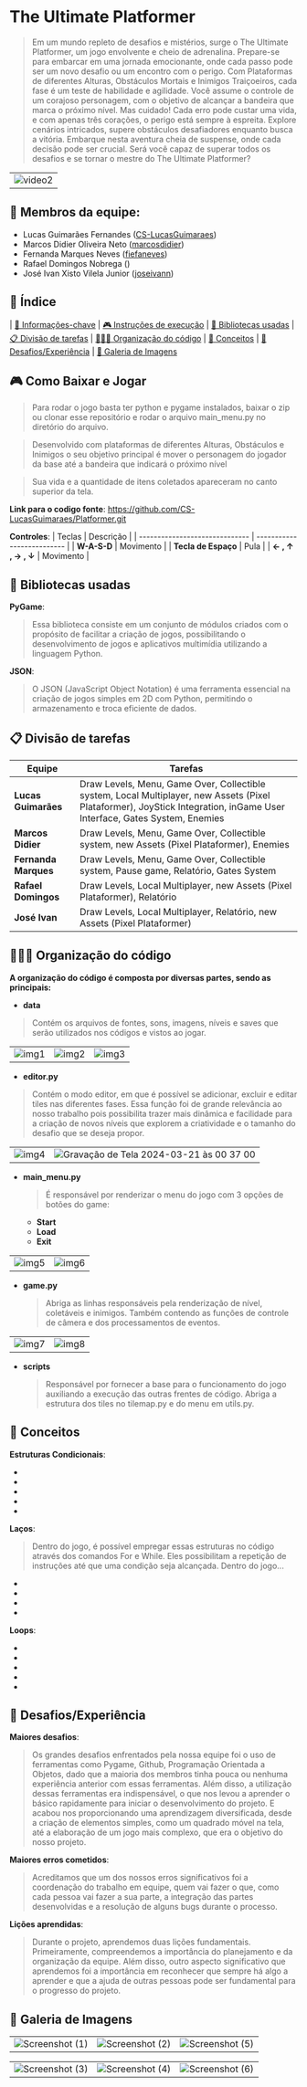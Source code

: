 # The Ultimate Platformer

  > Em um mundo repleto de desafios e mistérios, surge o The Ultimate Platformer, um jogo envolvente e cheio de adrenalina. Prepare-se para embarcar em uma jornada emocionante, onde cada passo pode ser um novo desafio ou um encontro com o perigo. Com Plataformas de diferentes Alturas, Obstáculos Mortais e Inimigos Traiçoeiros, cada fase é um teste de habilidade e agilidade.
Você assume o controle de um corajoso personagem, com o objetivo de alcançar a bandeira que marca o próximo nível. Mas cuidado! Cada erro pode custar uma vida, e com apenas três corações, o perigo está sempre à espreita. Explore cenários intricados, supere obstáculos desafiadores enquanto busca a vitória.
Embarque nesta aventura cheia de suspense, onde cada decisão pode ser crucial. Será você capaz de superar todos os desafios e se tornar o mestre do The Ultimate Platformer?

| |
|:-------------------------:|
|![video2](https://github.com/joseivann/jogo/assets/84510651/f25b0bfd-8eb3-467d-a4eb-6ca39b0a111d)|

## 👥 Membros da equipe:
   * Lucas Guimarães Fernandes </lgf> ([CS-LucasGuimaraes](https://github.com/CS-LucasGuimaraes))
   * Marcos Didier Oliveira Neto </mdon> ([marcosdidier](https://github.com/marcosdidier)) 
   * Fernanda Marques Neves </fmn> ([fiefaneves](https://github.com/fiefaneves))
   * Rafael Domingos Nobrega </rdn> ([]())
   * José Ivan Xisto Vilela Junior </jixvj> ([joseivann](https://github.com/joseivann))

## 🎯 Índice

| [👥 Informações-chave](#-Membros-da-equipe)
| [🎮 Instruções de execução](#-Como-Baixar-e-Jogar)
| [📖 Bibliotecas usadas](#-Bibliotecas-usadas)
| [📋 Divisão de tarefas](#-Divisão-de-tarefas)
| [👨🏻‍💻 Organização do código](#-Organização-do-código)
| [📝 Conceitos](#-Conceitos)
| [🧠 Desafios/Experiência](#-Desafios/Experiência)
| [📸 Galeria de Imagens](#-Galeria-de-Imagens)

## 🎮 Como Baixar e Jogar

> Para rodar o jogo basta ter python e pygame instalados, baixar o zip ou clonar esse repositório e rodar o arquivo main_menu.py no diretório do arquivo.

> Desenvolvido com plataformas de diferentes Alturas, Obstáculos e Inimigos o seu objetivo principal é mover o personagem do jogador da base até a bandeira que indicará o próximo nível

> Sua vida e a quantidade de itens coletados apareceram no canto superior da tela.

**Link para o codigo fonte**: https://github.com/CS-LucasGuimaraes/Platformer.git

**Controles**:
  |            Teclas              |          Descrição           |
  | ------------------------------ | -------------------------- |
  | **W-A-S-D** | Movimento |
  | **Tecla de Espaço** | Pula |
  | **&#8592; , &#8593; , &#8594; , &#8595;** | Movimento |

## 📖 Bibliotecas usadas

 **PyGame**:
> Essa biblioteca consiste em um conjunto de módulos criados com o propósito de facilitar a criação de jogos, possibilitando o desenvolvimento de jogos e aplicativos multimídia utilizando a linguagem Python.
   
 **JSON**:
> O JSON (JavaScript Object Notation) é uma ferramenta essencial na criação de jogos simples em 2D com Python, permitindo o armazenamento e troca eficiente de dados.

## 📋 Divisão de tarefas

|            Equipe              |          Tarefas           |
| ------------------------------ | -------------------------- |
| **Lucas Guimarães** | Draw Levels, Menu, Game Over, Collectible system, Local Multiplayer, new Assets (Pixel Plataformer), JoyStick Integration, inGame User Interface, Gates System, Enemies |
| **Marcos Didier** | Draw Levels, Menu, Game Over, Collectible system, new Assets (Pixel Plataformer), Enemies |
| **Fernanda Marques** | Draw Levels, Menu, Game Over, Collectible system, Pause game, Relatório, Gates System  |
| **Rafael Domingos** | Draw Levels, Local Multiplayer, new Assets (Pixel Plataformer), Relatório |
| **José Ivan** | Draw Levels, Local Multiplayer, Relatório, new Assets (Pixel Plataformer) |

## 👨🏻‍💻 Organização do código

   **A organização do código é composta por diversas partes, sendo as principais:**

  - **data**
   > Contém os arquivos de fontes, sons, imagens, níveis e saves que serão utilizados nos códigos e vistos ao jogar.

| | | |
|:-------------------------:|:-------------------------:|:-------------------------:|
|![img1](https://github.com/joseivann/Relatorio/assets/84510651/7006f882-5288-47e0-b3ec-7590d0e39a19) | ![img2](https://github.com/joseivann/Relatorio/assets/84510651/01157b39-2e87-4a6a-b8d4-99b376ba353f) | ![img3](https://github.com/joseivann/Relatorio/assets/84510651/70c22d47-9aa1-45f5-a611-e0053045b94c) |

 - **editor.py**
  > Contém o modo editor, em que é possível se adicionar, excluir e editar tiles nas diferentes fases. Essa função foi de grande relevância ao nosso trabalho pois possibilita trazer mais dinâmica e facilidade para a criação de novos níveis que explorem a criatividade e o tamanho do desafio que se deseja propor.

| | | 
|:-------------------------:|:-------------------------:|
|![img4](https://github.com/joseivann/Relatorio/assets/84510651/d85b3525-450b-46d6-ad2e-3e1897aaeaa0) | ![Gravação de Tela 2024-03-21 às 00 37 00](https://github.com/joseivann/Relatorio/assets/84510651/0a4f09ea-bf64-4e82-a62e-da3c0c40e662) |

 - **main_menu.py**
   
   > É responsável por renderizar o menu do jogo com 3 opções de botões do game:
      - **Start**
      - **Load**
      - **Exit**

| | | 
|:-------------------------:|:-------------------------:|
|![img5](https://github.com/joseivann/Relatorio/assets/84510651/25ce1609-118d-4cd0-8321-8c3b15eb0725) | ![img6](https://github.com/joseivann/Relatorio/assets/84510651/934eae6b-3480-4d72-a4fc-64c19bccb969) |

 - **game.py**

   > Abriga as linhas responsáveis pela renderização de nível, coletáveis e inimigos. Também contendo as funções de controle de câmera e dos processamentos de eventos.

| | | 
|:-------------------------:|:-------------------------:|
|![img7](https://github.com/joseivann/Relatorio/assets/84510651/e0e2a37e-18fd-43d5-b1e2-8d0db6609f52) | ![img8](https://github.com/joseivann/Relatorio/assets/84510651/af8e8727-ab23-4510-9bb0-2008050e8a54) |

 - **scripts**

   > Responsável por fornecer a base para o funcionamento do jogo auxiliando a execução das outras frentes de código. Abriga a estrutura dos tiles no tilemap.py e do menu em utils.py.


## 📝 Conceitos


 **Estruturas Condicionais**:
 
 -
 -
 -
 -
 -
 
  **Laços**:
> Dentro do jogo, é possível empregar essas estruturas no código através dos comandos For e While. Eles possibilitam a repetição de instruções até que uma condição seja alcançada. Dentro do jogo...
-
-
-
-

 **Loops**:

-
-
-
-
-
 

## 🧠 Desafios/Experiência

 **Maiores desafios**:

> Os grandes desafios enfrentados pela nossa equipe foi o uso de ferramentas como Pygame, Github, Programação Orientada a Objetos, dado que a maioria dos membros tinha pouca ou nenhuma experiência anterior com essas ferramentas. Além disso, a utilização dessas ferramentas era indispensável, o que nos levou a aprender o básico rapidamente para iniciar o desenvolvimento do projeto. E acabou nos proporcionando uma aprendizagem diversificada, desde a criação de elementos simples, como um quadrado móvel na tela, até a elaboração de um jogo mais complexo, que era o objetivo do nosso projeto.

 **Maiores erros cometidos**:

 > Acreditamos que um dos nossos erros significativos foi a coordenação do trabalho em equipe, quem vai fazer o que, como cada pessoa vai fazer a sua parte, a integração das partes desenvolvidas e a resolução de alguns bugs durante o processo.

 **Lições aprendidas**:

> Durante o projeto, aprendemos duas lições fundamentais. Primeiramente, compreendemos a importância do planejamento e da organização da equipe. Além disso, outro aspecto significativo que aprendemos foi a importância em reconhecer que sempre há algo a aprender e que a ajuda de outras pessoas pode ser fundamental para o progresso do projeto.


## 📸 Galeria de Imagens

| | | |
|:-------------------------:|:-------------------------:|:-------------------------:|
|![Screenshot (1)](https://github.com/joseivann/Relatorio/assets/84510651/1b8eca5e-f82a-41e6-b71c-56330fd32925) | ![Screenshot (2)](https://github.com/joseivann/Relatorio/assets/84510651/ccd4f4b5-707f-4f7d-92e8-641a29ff6800) | ![Screenshot (5)](https://github.com/joseivann/Relatorio/assets/84510651/fecf1953-76d8-44d7-a9ae-e3488644073d) |

| | | |
|:-------------------------:|:-------------------------:|:-------------------------:|
|![Screenshot (3)](https://github.com/joseivann/Relatorio/assets/84510651/4aa0ff39-9a49-4fa4-a90f-49b6c6b7bc76) | ![Screenshot (4)](https://github.com/joseivann/Relatorio/assets/84510651/b945ef18-7fe9-433e-a8f4-349aa302cc65) | ![Screenshot (6)](https://github.com/joseivann/Relatorio/assets/84510651/de852e59-8147-4b27-abb0-bde9ed32c31e) |




